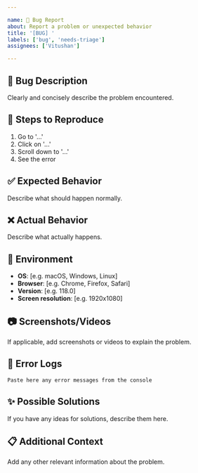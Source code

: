 ```yaml
---

name: 🐛 Bug Report
about: Report a problem or unexpected behavior
title: '[BUG] '
labels: ['bug', 'needs-triage']
assignees: ['Vitushan']

---
```


## 🐛 Bug Description
Clearly and concisely describe the problem encountered.

## 🔄 Steps to Reproduce
1. Go to '...'
2. Click on '...'
3. Scroll down to '...'
4. See the error

## ✅ Expected Behavior
Describe what should happen normally.

## ❌ Actual Behavior
Describe what actually happens.

## 📱 Environment
- **OS**: [e.g. macOS, Windows, Linux]
- **Browser**: [e.g. Chrome, Firefox, Safari]
- **Version**: [e.g. 118.0]
- **Screen resolution**: [e.g. 1920x1080]

## 📷 Screenshots/Videos
If applicable, add screenshots or videos to explain the problem.

## 🔗 Error Logs
```
Paste here any error messages from the console
```

## ✨ Possible Solutions
If you have any ideas for solutions, describe them here.

## 📋 Additional Context
Add any other relevant information about the problem.